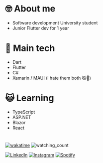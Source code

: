 # 🤓 About me
- Software development University student
- Junior Flutter dev for 1 year
# 🤖 Main tech
- Dart
- Flutter
- C#
- Xamarin / MAUI (i hate them both 😾💢)
# 😺 Learning
- TypeScript
- ASP.NET
- Blazor
- React

#
[![wakatime](https://wakatime.com/badge/user/f9c48062-bdb8-4c16-9ba7-087dd06d5349.svg)](https://wakatime.com/@f9c48062-bdb8-4c16-9ba7-087dd06d5349)
<img src="https://komarev.com/ghpvc/?username=myhal777&color=brightgreen" alt="watching_count" />

<a href="https://www.linkedin.com/in/michal-mrkva-aa536b2a6/" target="_blank"><img src="https://img.shields.io/badge/LinkedIn-%230077B5.svg?&style=flat-square&logo=linkedin&logoColor=white" alt="LinkedIn"></a>
<a href="https://www.instagram.com/myhal._/" target="_blank"><img src="https://img.shields.io/badge/Instagram-%23E4405F.svg?&style=flat-square&logo=instagram&logoColor=white" alt="Instagram"></a>
<a href="https://open.spotify.com/user/217xrnxr6asz3gb3jm3dmmlaa?si=dc199e99b0934c09" target="_blank"><img src="https://img.shields.io/badge/Spotify-%231ED760.svg?&style=flat-square&logo=spotify&logoColor=white" alt="Spotify"></a>
